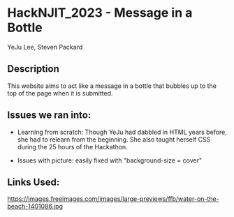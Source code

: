# HackNJIT_2023 - Message in a Bottle
YeJu Lee, Steven Packard

## Description
This website aims to act like a message in a bottle that bubbles up to the top of the page when it is submitted.

## Issues we ran into: 
* Learning from scratch: Though YeJu had dabbled in HTML years before, she had to relearn from the beginning. She also taught herself CSS during the 25 hours of the Hackathon.

* Issues with picture: easily fixed with "background-size = cover"

## Links Used: 
https://images.freeimages.com/images/large-previews/ffb/water-on-the-beach-1401086.jpg